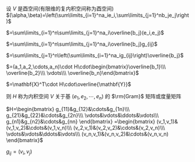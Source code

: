 设 $V$ 是酉空间(有限维的复内积空间称为酉空间)  
 $(\alpha,\beta)=\left(\sum\limits_{i=1}^na_ie_i,\sum\limits_{j=1}^nb_je_j\right)$   
  
 $=\sum\limits_{i=1}^n\sum\limits_{j=1}^na_i\overline{b_j}(e_i,e_j)$   
  
 $=\sum\limits_{i=1}^n\sum\limits_{j=1}^na_i\overline{b_j}g_{ij}$   
  
 $=\sum\limits_{j=1}^n\left(\sum\limits_{i=1}^na_ig_{ij}\right)\overline{b_j}$   
  
 $=(a_1,a_2,\cdots,a_n)\cdot H\cdot\begin{bmatrix}\overline{b_1}\\\ \overline{b_2}\\\ \vdots\\\ \overline{b_n}\end{bmatrix}$   
  
 $=\mathbf{X}^T\cdot H\cdot\overline{\mathbf{Y}}$   
  
则 $H$ 称为内积空间 $V$ 关于基 $(e_1,e_2,\cdots,e_n)$ 的 $\rm{Gram}$ 矩阵或度量矩阵  
  
 $H=\begin{bmatrix}  
g_{11}&g_{12}&\cdots&g_{1n}\\\ g_{21}&g_{22}&\cdots&g_{2n}\\\ \vdots&\vdots&\ddots&\vdots\\\ g_{n1}&g_{n2}&\cdots&g_{nn}  
\end{bmatrix}  
=\begin{bmatrix}  
(v_1,v_1)&(v_1,v_2)&\cdots&(v_1,v_n)\\\ (v_2,v_1)&(v_2,v_2)&\cdots&(v_2,v_n)\\\ \vdots&\vdots&\ddots&\vdots\\\ (v_n,v_1)&(v_n,v_2)&\cdots&(v_n,v_n)  
\end{bmatrix}$   
  
 $g_{ij}=(v_i,v_j)$   
